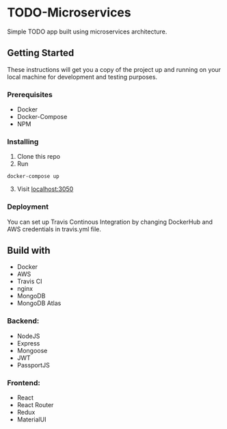 # TODO-Microservices

Simple TODO app built using microservices architecture.

## Getting Started

These instructions will get you a copy of the project up and running on your local machine for development and testing purposes.

### Prerequisites

* Docker
* Docker-Compose
* NPM

### Installing

1. Clone this repo
2. Run

```
docker-compose up
```

3. Visit [localhost:3050](localhost:3050)

### Deployment

You can set up Travis Continous Integration by changing DockerHub and AWS credentials in travis.yml file.

## Build with

* Docker
* AWS
* Travis CI
* nginx
* MongoDB
* MongoDB Atlas

### Backend:

* NodeJS
* Express
* Mongoose
* JWT
* PassportJS

### Frontend:

* React
* React Router
* Redux
* MaterialUI
